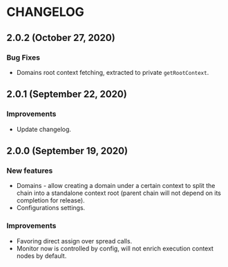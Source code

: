 # CHANGELOG

## 2.0.2 (October 27, 2020)

### Bug Fixes

- Domains root context fetching, extracted to private `getRootContext`.

## 2.0.1 (September 22, 2020)

### Improvements

- Update changelog.

## 2.0.0 (September 19, 2020)

### New features

- Domains - allow creating a domain under a certain context to split the chain into a standalone context root (parent chain will not depend on its completion for release).
- Configurations settings.

### Improvements

- Favoring direct assign over spread calls.
- Monitor now is controlled by config, will not enrich execution context nodes by default.